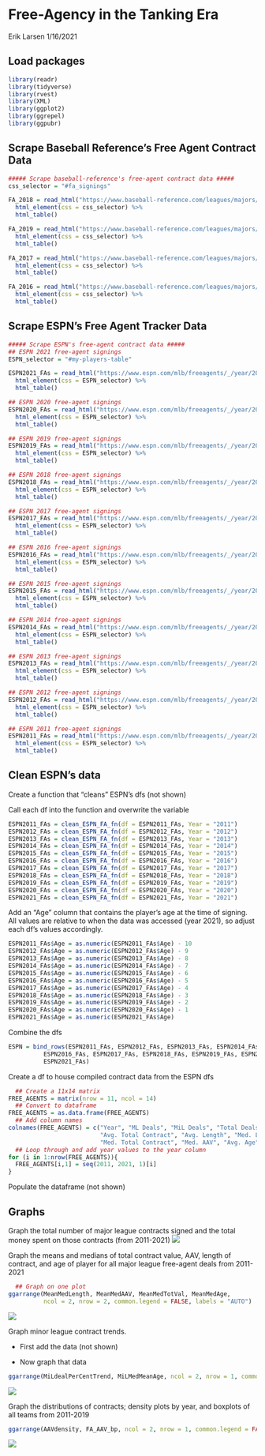 Free-Agency in the Tanking Era
================
Erik Larsen
1/16/2021

## Load packages

``` r
library(readr)
library(tidyverse)
library(rvest)
library(XML)
library(ggplot2)
library(ggrepel)
library(ggpubr)
```

## Scrape Baseball Reference’s Free Agent Contract Data

``` r
##### Scrape baseball-reference's free-agent contract data #####
css_selector = "#fa_signings"

FA_2018 = read_html("https://www.baseball-reference.com/leagues/majors/2018-free-agents.shtml") %>% 
  html_element(css = css_selector) %>%
  html_table()

FA_2019 = read_html("https://www.baseball-reference.com/leagues/majors/2019-free-agents.shtml") %>% 
  html_element(css = css_selector) %>%
  html_table()

FA_2017 = read_html("https://www.baseball-reference.com/leagues/majors/2017-free-agents.shtml") %>% 
  html_element(css = css_selector) %>%
  html_table()

FA_2016 = read_html("https://www.baseball-reference.com/leagues/majors/2016-free-agents.shtml") %>% 
  html_element(css = css_selector) %>%
  html_table()
```

## Scrape ESPN’s Free Agent Tracker Data

``` r
##### Scrape ESPN's free-agent contract data #####
## ESPN 2021 free-agent signings
ESPN_selector = "#my-players-table"

ESPN2021_FAs = read_html("https://www.espn.com/mlb/freeagents/_/year/2021/type/signed") %>%
  html_element(css = ESPN_selector) %>%
  html_table()

## ESPN 2020 free-agent signings
ESPN2020_FAs = read_html("https://www.espn.com/mlb/freeagents/_/year/2020/type/signed") %>%
  html_element(css = ESPN_selector) %>%
  html_table()

## ESPN 2019 free-agent signings
ESPN2019_FAs = read_html("https://www.espn.com/mlb/freeagents/_/year/2019/type/signed") %>%
  html_element(css = ESPN_selector) %>%
  html_table()

## ESPN 2018 free-agent signings
ESPN2018_FAs = read_html("https://www.espn.com/mlb/freeagents/_/year/2018/type/signed") %>%
  html_element(css = ESPN_selector) %>%
  html_table()

## ESPN 2017 free-agent signings
ESPN2017_FAs = read_html("https://www.espn.com/mlb/freeagents/_/year/2017/type/signed") %>%
  html_element(css = ESPN_selector) %>%
  html_table()

## ESPN 2016 free-agent signings
ESPN2016_FAs = read_html("https://www.espn.com/mlb/freeagents/_/year/2016/type/signed") %>%
  html_element(css = ESPN_selector) %>%
  html_table()

## ESPN 2015 free-agent signings
ESPN2015_FAs = read_html("https://www.espn.com/mlb/freeagents/_/year/2015/type/signed") %>%
  html_element(css = ESPN_selector) %>%
  html_table()

## ESPN 2014 free-agent signings
ESPN2014_FAs = read_html("https://www.espn.com/mlb/freeagents/_/year/2014/type/signed") %>%
  html_element(css = ESPN_selector) %>%
  html_table()

## ESPN 2013 free-agent signings
ESPN2013_FAs = read_html("https://www.espn.com/mlb/freeagents/_/year/2013/type/signed") %>%
  html_element(css = ESPN_selector) %>%
  html_table()

## ESPN 2012 free-agent signings
ESPN2012_FAs = read_html("https://www.espn.com/mlb/freeagents/_/year/2012/type/signed") %>%
  html_element(css = ESPN_selector) %>%
  html_table()

## ESPN 2011 free-agent signings
ESPN2011_FAs = read_html("https://www.espn.com/mlb/freeagents/_/year/2011/type/signed") %>%
  html_element(css = ESPN_selector) %>%
  html_table()
```

## Clean ESPN’s data

Create a function that “cleans” ESPN’s dfs (not shown)

Call each df into the function and overwrite the variable

``` r
ESPN2011_FAs = clean_ESPN_FA_fn(df = ESPN2011_FAs, Year = "2011")
ESPN2012_FAs = clean_ESPN_FA_fn(df = ESPN2012_FAs, Year = "2012")
ESPN2013_FAs = clean_ESPN_FA_fn(df = ESPN2013_FAs, Year = "2013")
ESPN2014_FAs = clean_ESPN_FA_fn(df = ESPN2014_FAs, Year = "2014")
ESPN2015_FAs = clean_ESPN_FA_fn(df = ESPN2015_FAs, Year = "2015")
ESPN2016_FAs = clean_ESPN_FA_fn(df = ESPN2016_FAs, Year = "2016")
ESPN2017_FAs = clean_ESPN_FA_fn(df = ESPN2017_FAs, Year = "2017")
ESPN2018_FAs = clean_ESPN_FA_fn(df = ESPN2018_FAs, Year = "2018")
ESPN2019_FAs = clean_ESPN_FA_fn(df = ESPN2019_FAs, Year = "2019")
ESPN2020_FAs = clean_ESPN_FA_fn(df = ESPN2020_FAs, Year = "2020")
ESPN2021_FAs = clean_ESPN_FA_fn(df = ESPN2021_FAs, Year = "2021")
```

Add an “Age” column that contains the player’s age at the time of
signing. All values are relative to when the data was accessed (year
2021), so adjust each df’s values accordingly.

``` r
ESPN2011_FAs$Age = as.numeric(ESPN2011_FAs$Age) - 10
ESPN2012_FAs$Age = as.numeric(ESPN2012_FAs$Age) - 9
ESPN2013_FAs$Age = as.numeric(ESPN2013_FAs$Age) - 8
ESPN2014_FAs$Age = as.numeric(ESPN2014_FAs$Age) - 7
ESPN2015_FAs$Age = as.numeric(ESPN2015_FAs$Age) - 6
ESPN2016_FAs$Age = as.numeric(ESPN2016_FAs$Age) - 5
ESPN2017_FAs$Age = as.numeric(ESPN2017_FAs$Age) - 4
ESPN2018_FAs$Age = as.numeric(ESPN2018_FAs$Age) - 3
ESPN2019_FAs$Age = as.numeric(ESPN2019_FAs$Age) - 2
ESPN2020_FAs$Age = as.numeric(ESPN2020_FAs$Age) - 1
ESPN2021_FAs$Age = as.numeric(ESPN2021_FAs$Age)
```

Combine the dfs

``` r
ESPN = bind_rows(ESPN2011_FAs, ESPN2012_FAs, ESPN2013_FAs, ESPN2014_FAs, ESPN2015_FAs,
          ESPN2016_FAs, ESPN2017_FAs, ESPN2018_FAs, ESPN2019_FAs, ESPN2020_FAs,
          ESPN2021_FAs)
```

Create a df to house compiled contract data from the ESPN dfs

``` r
  ## Create a 11x14 matrix
FREE_AGENTS = matrix(nrow = 11, ncol = 14)
  ## Convert to dataframe
FREE_AGENTS = as.data.frame(FREE_AGENTS)
  ## Add column names
colnames(FREE_AGENTS) = c("Year", "ML Deals", "MiL Deals", "Total Deals", "% ML Deals", "Total Spent",
                          "Avg. Total Contract", "Avg. Length", "Med. Length", "Avg. AAV",
                          "Med. Total Contract", "Med. AAV", "Avg. Age", "Med. Age")
  ## Loop through and add year values to the year column
for (i in 1:nrow(FREE_AGENTS)){
  FREE_AGENTS[i,1] = seq(2011, 2021, 1)[i]
}
```

Populate the dataframe (not shown)

## Graphs

Graph the total number of major league contracts signed and the total
money spent on those contracts (from 2011-2021)
![](FA-in-Tanking-Era_files/figure-gfm/Global%20Major%20League%20FA%20Contract%20Trends-1.png)<!-- -->

Graph the means and medians of total contract value, AAV, length of
contract, and age of player for all major league free-agent deals from
2011-2021

``` r
  ## Graph on one plot
ggarrange(MeanMedLength, MeanMedAAV, MeanMedTotVal, MeanMedAge,
          ncol = 2, nrow = 2, common.legend = FALSE, labels = "AUTO")
```

![](FA-in-Tanking-Era_files/figure-gfm/Mean%20and%20Median%20MLB%20FA%20Total%20Contract%20Value%20AAV%20Contract%20Length%20and%20Player%20Age-1.png)<!-- -->

Graph minor league contract trends.

-   First add the data (not shown)

-   Now graph that data

``` r
ggarrange(MiLdealPerCentTrend, MiLMedMeanAge, ncol = 2, nrow = 1, common.legend = FALSE, labels = "AUTO")
```

![](FA-in-Tanking-Era_files/figure-gfm/Minor%20League%20Contract%20data-1.png)<!-- -->

Graph the distributions of contracts; density plots by year, and
boxplots of all teams from 2011-2019

``` r
ggarrange(AAVdensity, FA_AAV_bp, ncol = 2, nrow = 1, common.legend = FALSE, labels = "AUTO")
```

![](FA-in-Tanking-Era_files/figure-gfm/MLB%20FA%20Contract%20AAV%20Distributions-1.png)<!-- -->
